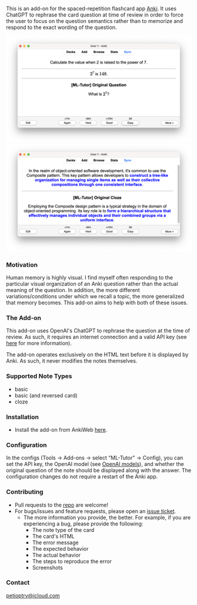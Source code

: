 This is an add-on for the spaced-repetition flashcard app [Anki](https://apps.ankiweb.net/).
It uses ChatGPT to rephrase the card question at time of review in order to force the user to focus on the
question semantics rather than to memorize and respond to the exact wording of the question.

<p style="text-align:center"><img src="resources/ml-tutor-basic.png" width="700"><br><img src="resources/ml-tutor-cloze.png" width="700"></p>

### Motivation

Human memory is highly visual. I find myself often responding to the particular visual organization of an Anki question
rather than the actual meaning of the question. In addition, the more different variations/conditions under which we
recall a topic, the more generalized that memory becomes. This add-on aims to help with both of these issues.

### The Add-on

This add-on uses OpenAI's ChatGPT to rephrase the question at the time of review. As such, it requires an internet
connection and a valid API key (see [here](https://platform.openai.com/docs/quickstart/account-setup) for more
information).

The add-on operates exclusively on the HTML text before it is displayed by Anki. As such, it never modifies the notes
themselves.

### Supported Note Types

- basic
- basic (and reversed card)
- cloze

### Installation

- Install the add-on from AnkiWeb [here](https://ankiweb.net/shared/info/1505658371).

### Configuration

In the configs (Tools -> Add-ons -> select "ML-Tutor" -> Config), you can set the API key, the OpenAI model
(see [OpenAI models](https://platform.openai.com/docs/models/models)), and whether the original question of the
note should be displayed along with the answer. The configuration changes do not require a restart of the Anki app.

### Contributing

- Pull requests to the [repo](https://github.com/petioptrv/ml-tutor) are welcome!
- For bugs/issues and feature requests, please open an [issue ticket](https://github.com/petioptrv/ml-tutor/issues).
  - The more information you provide, the better. For example, if you are experiencing a bug, please provide the
    following:
    - The note type of the card
    - The card's HTML
    - The error message
    - The expected behavior
    - The actual behavior
    - The steps to reproduce the error
    - Screenshots

### Contact

petioptrv@icloud.com